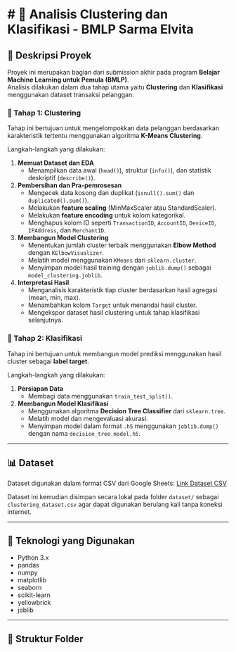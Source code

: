 # # 🎯 Analisis Clustering dan Klasifikasi - BMLP Sarma Elvita

## 🧩 Deskripsi Proyek
Proyek ini merupakan bagian dari submission akhir pada program **Belajar Machine Learning untuk Pemula (BMLP)**.  
Analisis dilakukan dalam dua tahap utama yaitu **Clustering** dan **Klasifikasi** menggunakan dataset transaksi pelanggan.

### 🔹 Tahap 1: Clustering
Tahap ini bertujuan untuk mengelompokkan data pelanggan berdasarkan karakteristik tertentu menggunakan algoritma **K-Means Clustering**.

Langkah-langkah yang dilakukan:
1. **Memuat Dataset dan EDA**
   - Menampilkan data awal (`head()`), struktur (`info()`), dan statistik deskriptif (`describe()`).
2. **Pembersihan dan Pra-pemrosesan**
   - Mengecek data kosong dan duplikat (`isnull().sum()` dan `duplicated().sum()`).
   - Melakukan **feature scaling** (MinMaxScaler atau StandardScaler).
   - Melakukan **feature encoding** untuk kolom kategorikal.
   - Menghapus kolom ID seperti `TransactionID`, `AccountID`, `DeviceID`, `IPAddress`, dan `MerchantID`.
3. **Membangun Model Clustering**
   - Menentukan jumlah cluster terbaik menggunakan **Elbow Method** dengan `KElbowVisualizer`.
   - Melatih model menggunakan `KMeans` dari `sklearn.cluster`.
   - Menyimpan model hasil training dengan `joblib.dump()` sebagai `model_clustering.joblib`.
4. **Interpretasi Hasil**
   - Menganalisis karakteristik tiap cluster berdasarkan hasil agregasi (mean, min, max).
   - Menambahkan kolom `Target` untuk menandai hasil cluster.
   - Mengekspor dataset hasil clustering untuk tahap klasifikasi selanjutnya.

### 🔹 Tahap 2: Klasifikasi
Tahap ini bertujuan untuk membangun model prediksi menggunakan hasil cluster sebagai **label target**.

Langkah-langkah yang dilakukan:
1. **Persiapan Data**
   - Membagi data menggunakan `train_test_split()`.
2. **Membangun Model Klasifikasi**
   - Menggunakan algoritma **Decision Tree Classifier** dari `sklearn.tree`.
   - Melatih model dan mengevaluasi akurasi.
   - Menyimpan model dalam format `.h5` menggunakan `joblib.dump()` dengan nama `decision_tree_model.h5`.

---

## 📊 Dataset
Dataset digunakan dalam format CSV dari Google Sheets:
[Link Dataset CSV](https://docs.google.com/spreadsheets/d/e/2PACX-1vTbg5WVW6W3c8SPNUGc3A3AL-AG32TPEQGpdzARfNICMsLFI0LQj0jporhsLCeVhkN5AoRsTkn08AYl/pub?gid=2020477971&single=true&output=csv)

Dataset ini kemudian disimpan secara lokal pada folder `dataset/` sebagai `clustering_dataset.csv` agar dapat digunakan berulang kali tanpa koneksi internet.

---

## 🧠 Teknologi yang Digunakan
- Python 3.x  
- pandas  
- numpy  
- matplotlib  
- seaborn  
- scikit-learn  
- yellowbrick  
- joblib  

---

## 📂 Struktur Folder

